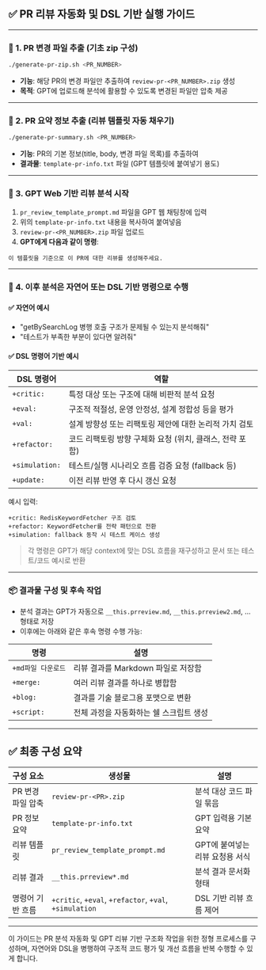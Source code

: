 ## ✅ PR 리뷰 자동화 및 DSL 기반 실행 가이드

---

### 🧱 1. PR 변경 파일 추출 (기초 zip 구성)

```bash
./generate-pr-zip.sh <PR_NUMBER>
```

- **기능**: 해당 PR의 변경 파일만 추출하여 `review-pr-<PR_NUMBER>.zip` 생성
- **목적**: GPT에 업로드해 분석에 활용할 수 있도록 변경된 파일만 압축 제공

---

### 📑 2. PR 요약 정보 추출 (리뷰 템플릿 자동 채우기)

```bash
./generate-pr-summary.sh <PR_NUMBER>
```

- **기능**: PR의 기본 정보(title, body, 변경 파일 목록)를 추출하여
- **결과물**: `template-pr-info.txt` 파일 (GPT 템플릿에 붙여넣기 용도)

---

### 💬 3. GPT Web 기반 리뷰 분석 시작

1. `pr_review_template_prompt.md` 파일을 GPT 웹 채팅창에 입력
2. 위의 `template-pr-info.txt` 내용을 복사하여 붙여넣음
3. `review-pr-<PR_NUMBER>.zip` 파일 업로드
4. **GPT에게 다음과 같이 명령**:

```
이 템플릿을 기준으로 이 PR에 대한 리뷰를 생성해주세요.
```

---

### 🧠 4. 이후 분석은 자연어 또는 DSL 기반 명령으로 수행

#### ✅ 자연어 예시

- "getBySearchLog 병행 호출 구조가 문제될 수 있는지 분석해줘"
- "테스트가 부족한 부분이 있다면 알려줘"

#### ✅ DSL 명령어 기반 예시

| DSL 명령어     | 역할                                                  |
|----------------|-------------------------------------------------------|
| `+critic:`     | 특정 대상 또는 구조에 대해 비판적 분석 요청           |
| `+eval:`       | 구조적 적절성, 운영 안정성, 설계 정합성 등을 평가     |
| `+val:`        | 설계 방향성 또는 리팩토링 제안에 대한 논리적 가치 검토|
| `+refactor:`   | 코드 리팩토링 방향 구체화 요청 (위치, 클래스, 전략 포함) |
| `+simulation:` | 테스트/실행 시나리오 흐름 검증 요청 (fallback 등)     |
| `+update:`     | 이전 리뷰 반영 후 다시 갱신 요청                      |

예시 입력:
```
+critic: RedisKeywordFetcher 구조 검토
+refactor: KeywordFetcher를 전략 패턴으로 전환
+simulation: fallback 동작 시 테스트 케이스 생성
```

> 각 명령은 GPT가 해당 context에 맞는 DSL 흐름을 재구성하고 문서 또는 테스트/코드 예시로 반환

---

### 📦 결과물 구성 및 후속 작업

- 분석 결과는 GPT가 자동으로 `__this.prreview.md`, `__this.prreview2.md`, ... 형태로 저장
- 이후에는 아래와 같은 후속 명령 수행 가능:

| 명령             | 설명                                          |
|------------------|-----------------------------------------------|
| `+md파일 다운로드` | 리뷰 결과를 Markdown 파일로 저장함             |
| `+merge:`         | 여러 리뷰 결과를 하나로 병합함                 |
| `+blog:`          | 결과를 기술 블로그용 포맷으로 변환             |
| `+script:`        | 전체 과정을 자동화하는 쉘 스크립트 생성       |

---

## ✅ 최종 구성 요약

| 구성 요소       | 생성물                    | 설명                                  |
|----------------|---------------------------|---------------------------------------|
| PR 변경파일 압축 | `review-pr-<PR>.zip`       | 분석 대상 코드 파일 묶음              |
| PR 정보 요약    | `template-pr-info.txt`     | GPT 입력용 기본 요약                  |
| 리뷰 템플릿     | `pr_review_template_prompt.md` | GPT에 붙여넣는 리뷰 요청용 서식     |
| 리뷰 결과       | `__this.prreview*.md`      | 분석 결과 문서화 형태                 |
| 명령어 기반 흐름| `+critic`, `+eval`, `+refactor`, `+val`, `+simulation` | DSL 기반 리뷰 흐름 제어 |

---

이 가이드는 PR 분석 자동화 및 GPT 리뷰 기반 구조화 작업을 위한 정형 프로세스를 구성하며, 
자연어와 DSL을 병행하여 구조적 코드 평가 및 개선 흐름을 반복 수행할 수 있게 합니다.